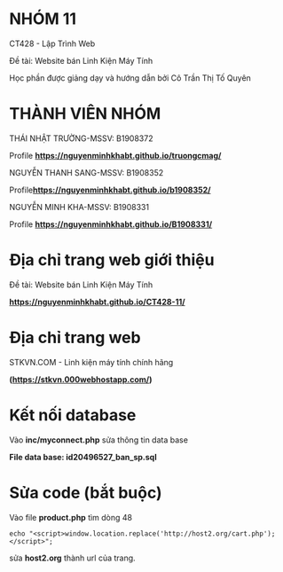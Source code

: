 # NHÓM 11
CT428 - Lập Trình Web

Đề tài: Website bán Linh Kiện Máy Tính

Học phần được giảng dạy và hướng dẫn bởi Cô Trần Thị Tố Quyên

# THÀNH VIÊN NHÓM
THÁI NHẬT TRƯỜNG-MSSV: B1908372

Profile **https://nguyenminhkhabt.github.io/truongcmag/**

NGUYỄN THANH SANG-MSSV: B1908352

Profile**https://nguyenminhkhabt.github.io/b1908352/**

NGUYỄN MINH KHA-MSSV: B1908331

Profile **https://nguyenminhkhabt.github.io/B1908331/**
# Địa chỉ trang web giới thiệu 

Đề tài: Website bán Linh Kiện Máy Tính

**https://nguyenminhkhabt.github.io/CT428-11/**
# Địa chỉ trang web

STKVN.COM - Linh kiện máy tính chính hãng

**(https://stkvn.000webhostapp.com/)**
# Kết nối database
Vào **inc/myconnect.php**
sửa thông tin data base

**File data base: id20496527_ban_sp.sql**
# Sửa code (bắt buộc)
Vào file **product.php** tìm dòng 48

`echo "<script>window.location.replace('http://host2.org/cart.php'); </script>";`

sửa **host2.org** thành url của trang.
